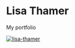# Lisa Thamer
My portfolio

[![lisa-thamer](https://img.shields.io/badge/-Website%20in%20action-282a36?logo=GitHub&logoColor=ffe0b5&style=flat&labelColor=282a36)](https://candiddeer.github.io/lisa-thamer/)
